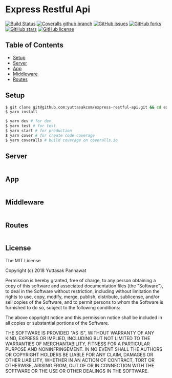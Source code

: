 # Express Restful Api

[![Build Status](https://travis-ci.org/yuttasakcom/express-restful-api.svg?branch=master)](https://travis-ci.org/yuttasakcom/express-restful-api)
[![Coveralls github branch](https://img.shields.io/coveralls/github/yuttasakcom/express-restful-api/master.svg)](https://coveralls.io/github/yuttasakcom/express-restful-api?branch=master)
[![GitHub issues](https://img.shields.io/github/issues/yuttasakcom/express-restful-api.svg)](https://github.com/yuttasakcom/express-restful-api/issues)
[![GitHub forks](https://img.shields.io/github/forks/yuttasakcom/express-restful-api.svg)](https://github.com/yuttasakcom/express-restful-api/network)
[![GitHub stars](https://img.shields.io/github/stars/yuttasakcom/express-restful-api.svg)](https://github.com/yuttasakcom/express-restful-api/stargazers)
[![GitHub license](https://img.shields.io/github/license/yuttasakcom/express-restful-api.svg)](https://github.com/yuttasakcom/express-restful-api/blob/master/LICENSE)

## Table of Contents
* [Setup](#setup)
* [Server](#server)
* [App](#app)
* [Middleware](#middleware)
* [Routes](#routes)

## Setup
```bash
$ git clone git@github.com:yuttasakcom/express-restful-api.git && cd express-restful-api
$ yarn install

$ yarn dev # for dev
$ yarn test # for test
$ yarn start # for production
$ yarn cover # for create code coverage
$ yarn coveralls # build coverage on coveralls.io
```

## Server
```javascript
```

## App
```javascript
```

## Middleware
```javascript
```

## Routes
```javascript
```

## License

The MIT License

Copyright (c) 2018 Yuttasak Pannawat

Permission is hereby granted, free of charge, to any person obtaining a copy of this software and associated documentation files (the "Software"), to deal in the Software without restriction, including without limitation the rights to use, copy, modify, merge, publish, distribute, sublicense, and/or sell copies of the Software, and to permit persons to whom the Software is furnished to do so, subject to the following conditions:

The above copyright notice and this permission notice shall be included in all copies or substantial portions of the Software.

THE SOFTWARE IS PROVIDED "AS IS", WITHOUT WARRANTY OF ANY KIND, EXPRESS OR IMPLIED, INCLUDING BUT NOT LIMITED TO THE WARRANTIES OF MERCHANTABILITY, FITNESS FOR A PARTICULAR PURPOSE AND NONINFRINGEMENT. IN NO EVENT SHALL THE AUTHORS OR COPYRIGHT HOLDERS BE LIABLE FOR ANY CLAIM, DAMAGES OR OTHER LIABILITY, WHETHER IN AN ACTION OF CONTRACT, TORT OR OTHERWISE, ARISING FROM, OUT OF OR IN CONNECTION WITH THE SOFTWARE OR THE USE OR OTHER DEALINGS IN THE SOFTWARE.